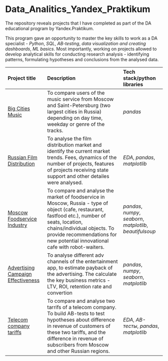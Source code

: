 # Data_Analitics_Yandex_Praktikum

The repository reveals projects that I have completed as part of the DA educational program by Yandex.Praktikum.

This program gave an opportunity to master the key skills to work as a DA specialist - *Python*, *SQL*, *AB-testing*, *data visualization and creating dashboards*, *ML basics*. Most importantly, working on projects allowed to develop analytical skills for conducting research analysis - identifying patterns, formulating hypotheses and conclusions from the analysed data. 


| Project title | Description | Tech stack/python libraries | 
| :---------------------- | :---------------------- | :---------------------- |
|[Big Cities Music](big_cities_music) | To compare users of the music service from Moscow and Saint-Petersburg (two largest cities in Russia) depending on day time, weekday or genre of the tracks. | *pandas* |
|[Russian Film Distribution](russian_film_distribution) | To analyse the film distribution market and identify the current market trends. Fees, dynamics of the number of projects, features of projects receiving state support and other detailes were analysed. | *EDA*, *pandas*, *matplotlib* |
|[Moscow Foodservice Industry](moscow_foodservice_industry) | To compare and analyse the market of foodservice in Moscow, Russia - type of object (cafe, restaurant, fastfood etc.), number of seats, location, chains/individual objects. To provide recommendations for new potential innovational cafe with robot-waiters. | *pandas*, *numpy*, *seaborn*, *matplotlib*, *beautifulsoup*|
| [Advertising Campaign Effectiveness](advertising_campaign_effectiveness) | To analyse different adv channels of the entertainment app, to estimate payback of the advertising. The calculate the key business metrics - LTV, ROI, retention rate and convertion | *pandas*, *numpy*, *seaborn*, *matplotlib* |
|[Telecom company tariffs](telecom_company_tariffs) | To compare and analyse two tarrifs of a telecom company. To build AB-tests to test hypotheses about difference in revenue of customers of these two tariffs, and the difference in revenue of subscribers from Moscow and other Russian regions. | *EDA*, *AB-тесты*, *pandas*, *matplotlib* |

